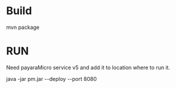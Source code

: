 # Build
mvn package

# RUN
Need payaraMicro service v5 and add it to location where to run it.

java -jar pm.jar --deploy <LOCATION TO YOUR WAR FILE> --port 8080
